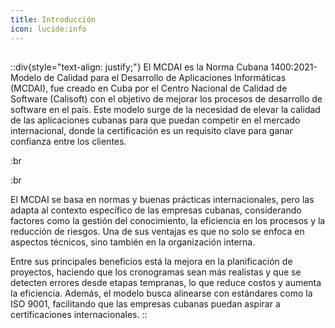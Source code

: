 ```yaml
---
title: Introducción
icon: lucide:info
---
```


##

::div{style="text-align: justify;"}
El MCDAI es la Norma Cubana 1400:2021- Modelo de Calidad para el Desarrollo de Aplicaciones Informáticas (MCDAI), fue creado en Cuba por el Centro Nacional de Calidad de Software (Calisoft) con el objetivo de mejorar los procesos de desarrollo de software en el país. Este modelo surge de la necesidad de elevar la calidad de las aplicaciones cubanas para que puedan competir en el mercado internacional, donde la certificación es un requisito clave para ganar confianza entre los clientes.

:br

:br

El MCDAI se basa en normas y buenas prácticas internacionales, pero las adapta al contexto específico de las empresas cubanas, considerando factores como la gestión del conocimiento, la
eficiencia en los procesos y la reducción de riesgos. Una de sus ventajas es que no solo se enfoca en aspectos técnicos, sino también en la organización interna.

Entre sus principales beneficios está la mejora en la planificación de proyectos, haciendo que los cronogramas sean más realistas y que se detecten errores desde etapas tempranas, lo que reduce
costos y aumenta la eficiencia. Además, el modelo busca alinearse con estándares como la ISO 9001, facilitando que las empresas cubanas puedan aspirar a certificaciones internacionales.
::
